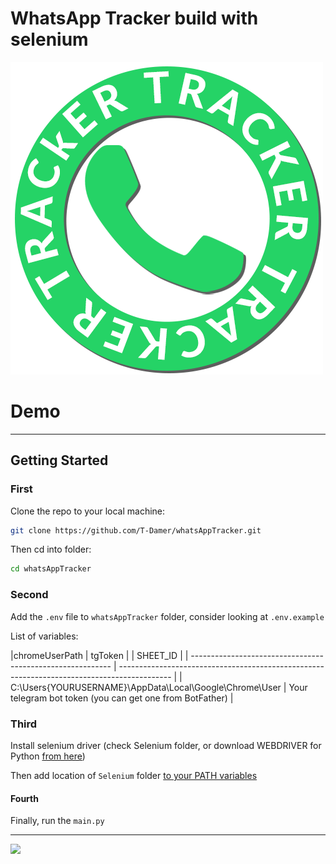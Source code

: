 
# WhatsApp Tracker build with selenium

![logo](logo.png)

# Demo


---

## Getting Started

### First

Clone the repo to your local machine:

```bash
git clone https://github.com/T-Damer/whatsAppTracker.git
```

Then cd into folder:

```bash
cd whatsAppTracker
```

### Second

Add the `.env` file to `whatsAppTracker` folder, consider looking at `.env.example`

List of variables:

|chromeUserPath                                              | tgToken                                                                                     |                                                 | SHEET_ID                                                                                    |
| ---------------------------------------------------------- | ------------------------------------------------------------------------------------------- |
| C:\Users\{YOURUSERNAME}\AppData\Local\Google\Chrome\User   | Your telegram bot token (you can get one from BotFather)                                    |

### Third

Install selenium driver (check Selenium folder, or download WEBDRIVER for Python [from here](https://www.selenium.dev/downloads/))

Then add location of `Selenium` folder [to your PATH variables](https://www.google.com/search?q=add+to+path&oq=add+to+path)

#### Fourth

Finally, run the `main.py`

---

<a href="https://www.buymeacoffee.com/tdamer"><img src="https://img.buymeacoffee.com/button-api/?text=Support me with a coffee&emoji=☕️&slug=tdamer&button_colour=ffcc33&font_colour=000&font_family=Lato&outline_colour=000&coffee_colour=000"></a>
